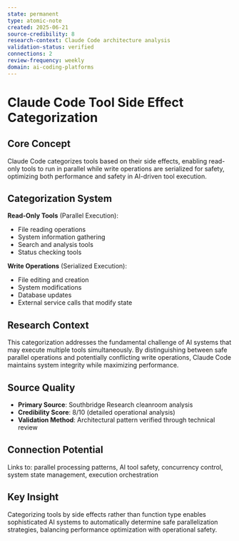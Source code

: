 ```yaml
---
state: permanent
type: atomic-note
created: 2025-06-21
source-credibility: 8
research-context: Claude Code architecture analysis
validation-status: verified
connections: 2
review-frequency: weekly
domain: ai-coding-platforms
---
```


# Claude Code Tool Side Effect Categorization

## Core Concept

Claude Code categorizes tools based on their side effects, enabling read-only tools to run in parallel while write operations are serialized for safety, optimizing both performance and safety in AI-driven tool execution.

## Categorization System

**Read-Only Tools** (Parallel Execution):
- File reading operations
- System information gathering
- Search and analysis tools
- Status checking tools

**Write Operations** (Serialized Execution):
- File editing and creation
- System modifications
- Database updates
- External service calls that modify state

## Research Context

This categorization addresses the fundamental challenge of AI systems that may execute multiple tools simultaneously. By distinguishing between safe parallel operations and potentially conflicting write operations, Claude Code maintains system integrity while maximizing performance.

## Source Quality

- **Primary Source**: Southbridge Research cleanroom analysis
- **Credibility Score**: 8/10 (detailed operational analysis)
- **Validation Method**: Architectural pattern verified through technical review

## Connection Potential

Links to: parallel processing patterns, AI tool safety, concurrency control, system state management, execution orchestration

## Key Insight

Categorizing tools by side effects rather than function type enables sophisticated AI systems to automatically determine safe parallelization strategies, balancing performance optimization with operational safety.